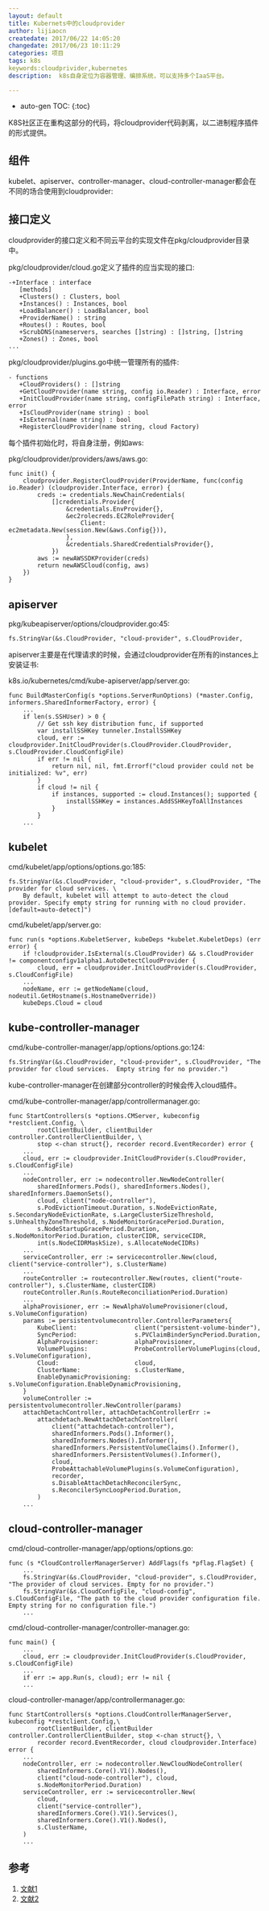 ```yaml
---
layout: default
title: Kubernets中的cloudprovider
author: lijiaocn
createdate: 2017/06/22 14:05:20
changedate: 2017/06/23 10:11:29
categories: 项目
tags: k8s
keywords:cloudprivider,kubernetes
description:  k8s自身定位为容器管理、编排系统，可以支持多个IaaS平台。

---
```


* auto-gen TOC:
{:toc}

K8S社区正在重构这部分的代码，将cloudprovider代码剥离，以二进制程序插件的形式提供。

## 组件

kubelet、apiserver、controller-manager、cloud-controller-manager都会在不同的场合使用到cloudprovider:

## 接口定义 

cloudprovider的接口定义和不同云平台的实现文件在pkg/cloudprovider目录中。

pkg/cloudprovider/cloud.go定义了插件的应当实现的接口:

	-+Interface : interface
	   [methods]
	   +Clusters() : Clusters, bool
	   +Instances() : Instances, bool
	   +LoadBalancer() : LoadBalancer, bool
	   +ProviderName() : string
	   +Routes() : Routes, bool
	   +ScrubDNS(nameservers, searches []string) : []string, []string
	   +Zones() : Zones, bool
	...

pkg/cloudprovider/plugins.go中统一管理所有的插件:

	- functions
	   +CloudProviders() : []string
	   +GetCloudProvider(name string, config io.Reader) : Interface, error
	   +InitCloudProvider(name string, configFilePath string) : Interface, error
	   +IsCloudProvider(name string) : bool
	   +IsExternal(name string) : bool
	   +RegisterCloudProvider(name string, cloud Factory)

每个插件初始化时，将自身注册，例如aws:

pkg/cloudprovider/providers/aws/aws.go:

	func init() {
		cloudprovider.RegisterCloudProvider(ProviderName, func(config io.Reader) (cloudprovider.Interface, error) {
			creds := credentials.NewChainCredentials(
				[]credentials.Provider{
					&credentials.EnvProvider{},
					&ec2rolecreds.EC2RoleProvider{
						Client: ec2metadata.New(session.New(&aws.Config{})),
					},
					&credentials.SharedCredentialsProvider{},
				})
			aws := newAWSSDKProvider(creds)
			return newAWSCloud(config, aws)
		})
	}

## apiserver

pkg/kubeapiserver/options/cloudprovider.go:45:

	fs.StringVar(&s.CloudProvider, "cloud-provider", s.CloudProvider,

apiserver主要是在代理请求的时候，会通过cloudprovider在所有的instances上安装证书:

k8s.io/kubernetes/cmd/kube-apiserver/app/server.go:

	func BuildMasterConfig(s *options.ServerRunOptions) (*master.Config, informers.SharedInformerFactory, error) {
		...
		if len(s.SSHUser) > 0 {
			// Get ssh key distribution func, if supported
			var installSSHKey tunneler.InstallSSHKey
			cloud, err := cloudprovider.InitCloudProvider(s.CloudProvider.CloudProvider, s.CloudProvider.CloudConfigFile)
			if err != nil {
				return nil, nil, fmt.Errorf("cloud provider could not be initialized: %v", err)
			}
			if cloud != nil {
				if instances, supported := cloud.Instances(); supported {
					installSSHKey = instances.AddSSHKeyToAllInstances
				}
			}
		...
	
## kubelet

cmd/kubelet/app/options/options.go:185:

	fs.StringVar(&s.CloudProvider, "cloud-provider", s.CloudProvider, "The provider for cloud services. \
	    By default, kubelet will attempt to auto-detect the cloud provider. Specify empty string for running with no cloud provider. [default=auto-detect]")

cmd/kubelet/app/server.go:

	func run(s *options.KubeletServer, kubeDeps *kubelet.KubeletDeps) (err error) {
		if !cloudprovider.IsExternal(s.CloudProvider) && s.CloudProvider != componentconfigv1alpha1.AutoDetectCloudProvider {
			cloud, err = cloudprovider.InitCloudProvider(s.CloudProvider, s.CloudConfigFile)
		...
		nodeName, err := getNodeName(cloud, nodeutil.GetHostname(s.HostnameOverride))
		kubeDeps.Cloud = cloud

## kube-controller-manager

cmd/kube-controller-manager/app/options/options.go:124:

	fs.StringVar(&s.CloudProvider, "cloud-provider", s.CloudProvider, "The provider for cloud services.  Empty string for no provider.")

kube-controller-manager在创建部分controller的时候会传入cloud插件。

cmd/kube-controller-manager/app/controllermanager.go:

	func StartControllers(s *options.CMServer, kubeconfig *restclient.Config, \
			rootClientBuilder, clientBuilder controller.ControllerClientBuilder, \
			stop <-chan struct{}, recorder record.EventRecorder) error {
		...
		cloud, err := cloudprovider.InitCloudProvider(s.CloudProvider, s.CloudConfigFile)
		...
		nodeController, err := nodecontroller.NewNodeController(
			sharedInformers.Pods(), sharedInformers.Nodes(), sharedInformers.DaemonSets(),
			cloud, client("node-controller"),
			s.PodEvictionTimeout.Duration, s.NodeEvictionRate, s.SecondaryNodeEvictionRate, s.LargeClusterSizeThreshold, s.UnhealthyZoneThreshold, s.NodeMonitorGracePeriod.Duration,
			s.NodeStartupGracePeriod.Duration, s.NodeMonitorPeriod.Duration, clusterCIDR, serviceCIDR,
			int(s.NodeCIDRMaskSize), s.AllocateNodeCIDRs)
		...
		serviceController, err := servicecontroller.New(cloud, client("service-controller"), s.ClusterName)
		...
		routeController := routecontroller.New(routes, client("route-controller"), s.ClusterName, clusterCIDR)
		routeController.Run(s.RouteReconciliationPeriod.Duration)
		...
		alphaProvisioner, err := NewAlphaVolumeProvisioner(cloud, s.VolumeConfiguration)
		params := persistentvolumecontroller.ControllerParameters{
			KubeClient:                client("persistent-volume-binder"),
			SyncPeriod:                s.PVClaimBinderSyncPeriod.Duration,
			AlphaProvisioner:          alphaProvisioner,
			VolumePlugins:             ProbeControllerVolumePlugins(cloud, s.VolumeConfiguration),
			Cloud:                     cloud,
			ClusterName:               s.ClusterName,
			EnableDynamicProvisioning: s.VolumeConfiguration.EnableDynamicProvisioning,
		}
		volumeController := persistentvolumecontroller.NewController(params)
		attachDetachController, attachDetachControllerErr :=
			attachdetach.NewAttachDetachController(
				client("attachdetach-controller"),
				sharedInformers.Pods().Informer(),
				sharedInformers.Nodes().Informer(),
				sharedInformers.PersistentVolumeClaims().Informer(),
				sharedInformers.PersistentVolumes().Informer(),
				cloud,
				ProbeAttachableVolumePlugins(s.VolumeConfiguration),
				recorder,
				s.DisableAttachDetachReconcilerSync,
				s.ReconcilerSyncLoopPeriod.Duration,
			)
		...

## cloud-controller-manager

cmd/cloud-controller-manager/app/options/options.go:

	func (s *CloudControllerManagerServer) AddFlags(fs *pflag.FlagSet) {
		...
		fs.StringVar(&s.CloudProvider, "cloud-provider", s.CloudProvider, "The provider of cloud services. Empty for no provider.")
		fs.StringVar(&s.CloudConfigFile, "cloud-config", s.CloudConfigFile, "The path to the cloud provider configuration file.  Empty string for no configuration file.")
		...

cmd/cloud-controller-manager/controller-manager.go:

	func main() {
		...
		cloud, err := cloudprovider.InitCloudProvider(s.CloudProvider, s.CloudConfigFile)
		...
		if err := app.Run(s, cloud); err != nil {
		...

cloud-controller-manager/app/controllermanager.go:

	func StartControllers(s *options.CloudControllerManagerServer, kubeconfig *restclient.Config,\
			rootClientBuilder, clientBuilder controller.ControllerClientBuilder, stop <-chan struct{}, \
			recorder record.EventRecorder, cloud cloudprovider.Interface) error {
		...
		nodeController, err := nodecontroller.NewCloudNodeController(
			sharedInformers.Core().V1().Nodes(),
			client("cloud-node-controller"), cloud,
			s.NodeMonitorPeriod.Duration)
		serviceController, err := servicecontroller.New(
			cloud,
			client("service-controller"),
			sharedInformers.Core().V1().Services(),
			sharedInformers.Core().V1().Nodes(),
			s.ClusterName,
		)
		...

## 参考

1. [文献1][1]
2. [文献2][2]

[1]: 1.com  "文献1" 
[2]: 2.com  "文献1" 
